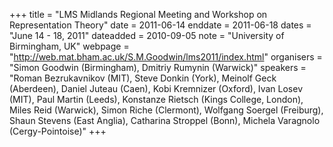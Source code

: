 +++
title = "LMS Midlands Regional Meeting and Workshop on Representation Theory"
date = 2011-06-14
enddate = 2011-06-18
dates = "June 14 - 18, 2011"
dateadded = 2010-09-05
note = "University of Birmingham, UK"
webpage = "http://web.mat.bham.ac.uk/S.M.Goodwin/lms2011/index.html"
organisers = "Simon Goodwin (Birmingham), Dmitriy Rumynin (Warwick)"
speakers = "Roman Bezrukavnikov (MIT), Steve Donkin (York), Meinolf Geck
(Aberdeen), Daniel Juteau (Caen), Kobi Kremnizer (Oxford), Ivan Losev (MIT),
Paul Martin (Leeds), Konstanze Rietsch (Kings College, London), Miles Reid
(Warwick), Simon Riche (Clermont), Wolfgang Soergel (Freiburg), Shaun
Stevens (East Anglia), Catharina Stroppel (Bonn), Michela Varagnolo
(Cergy-Pointoise)"
+++
